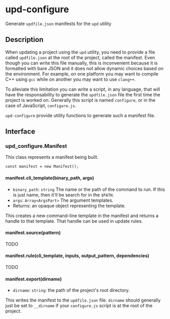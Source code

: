 # upd-configure

Generate `updfile.json` manifests for the `upd` utility

## Description

When updating a project using the `upd` utility, you need to provide a file
called `updfile.json` at the root of the project, called the manifest. Even
though you can write this file manually, this is inconvenient because it is
formatted with bare JSON and it does not allow dynamic choices based on the
environment. For example, on one platform you may want to compile C++ using
`gcc` while on another you may want to use `clang++`.

To alleviate this limitation you can write a script, in any language, that will
have the responsability to generate the `updfile.json` file the first time the
project is worked on. Generally this script is named `configure`, or in the
case of JavaScript, `configure.js`.

`upd-configure` provide utility functions to generate such a manifest file.

## Interface

### upd_configure.Manifest

This class represents a manifest being built.

    const manifest = new Manifest();

#### manifest.cli_template(binary_path, args)

* `binary_path`: `string` The name or the path of the command to run. If this
  is just name, then it'll be search for in the `$PATH`.
* `args`: `Array<ArgsPart>` The argument templates.
* Returns: an opaque object representing the template.

This creates a new command-line template in the manifest and returns a handle
to that template. That handle can be used in update rules.

#### manifest.source(pattern)

TODO

#### manifest.rule(cli_template, inputs, output_pattern, dependencies)

TODO

#### manifest.export(dirname)

* `dirname`: `string`: the path of the project's root directory.

This writes the manifest to the `updfile.json` file. `dirname` should generally
just be set to `__dirname` if your `configure.js` script is at the root of the
project.
